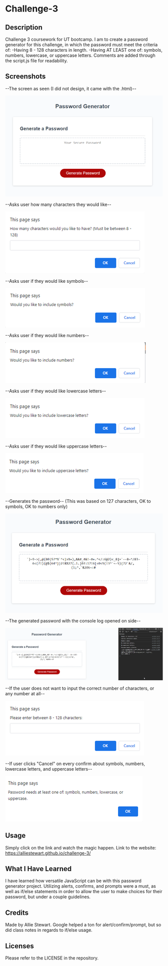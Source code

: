 # Challenge-3

## Description
Challenge 3 coursework for UT bootcamp.
I am to create a password generator for this challenge,
in which the password must meet the criteria of:
-Having 8 - 128 characters in length.
-Having AT LEAST one of: symbols, numbers, lowercase, or uppercase letters. 
Comments are added through the script.js file for readability.

## Screenshots
--The screen as seen (I did not design, it came with the .html)--

![Alt text](screens/Screen1.png)

--Asks user how many characters they would like--

![Alt text](screens/Screen2.png)

--Asks user if they would like symbols--

![Alt text](screens/Screen3.png)

--Asks user if they would like numbers--

![Alt text](screens/Screen4.png)

--Asks user if they would like lowercase letters--

![Alt text](screens/Screen5.png)

--Asks user if they would like uppercase letters--

![Alt text](screens/Screen6.png)

--Generates the password--
(This was based on 127 characters, OK to symbols, OK to numbers only)

![Alt text](screens/Screen7.png)

--The generated password with the console log opened on side--

![Alt text](screens/Screen8.png)

--If the user does not want to input the correct number of characters, or any number at all--

![Alt text](screens/Screen9.png)

--If user clicks "Cancel" on every confirm about symbols, numbers, lowercase letters, and uppercase letters--

![Alt text](screens/Screen10.png)

## Usage
Simply click on the link and watch the magic happen. 
Link to the website: https://alliestewart.github.io/challenge-3/

## What I Have Learned
I have learned how versatile JavaScript can be with this password generator project.
Utilizing alerts, confirms, and prompts were a must, as well as 
if/else statements in order to allow the user to make choices for their password,
but under a couple guidelines.

## Credits
Made by Allie Stewart.
Google helped a ton for alert/confirm/prompt, 
but so did class notes in regards to if/else usage.

## Licenses
Please refer to the LICENSE in the repository.
